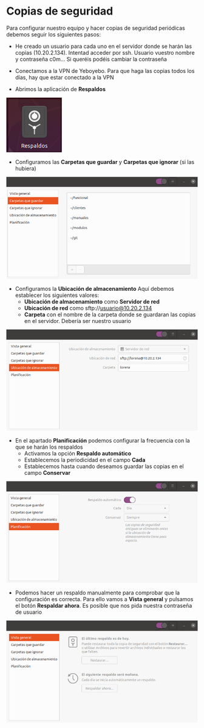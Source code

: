 # Copias de seguridad

Para configurar nuestro equipo y hacer copias de seguridad periódicas debemos seguir los siguientes pasos:

- He creado un usuario para cada uno en el servidor donde se harán las copias (10.20.2.134). Intentad acceder por ssh. Usuario vuestro nombre y contraseña c0m... Si queréis podéis cambiar la contraseña

- Conectamos a la VPN de Yeboyebo. Para que haga las copias todos los días, hay que estar conectado a la VPN

- Abrimos la aplicación de **Respaldos**

![Respaldos](./img/respaldos.png)

- Configuramos las **Carpetas que guardar** y **Carpetas que ignorar** (si las hubiera)

![Carpetas](./img/carpetas_guardar.png)

- Configuramos la **Ubicación de almacenamiento**
Aquí debemos establecer los siguientes valores:
    - **Ubicación de almacenamiento** como **Servidor de red**
    - **Ubicación de red** como sftp://usuario@10.20.2.134
    - **Carpeta** con el nombre de la carpeta donde se guardaran las copias en el servidor. Debería ser nuestro usuario

![Ubicación](./img/ubicacion.png)

- En el apartado **Planificación** podemos configurar la frecuencia con la que se harán los respaldos
    - Activamos la opción **Respaldo automático**
    - Establecemos la periodicidad en el campo **Cada**
    - Establecemos hasta cuando deseamos guardar las copias en el campo **Conservar**

![Planificación](./img/planificacion.png)
    
- Podemos hacer un respaldo manualmente para comprobar que la configuración es correcta. Para ello vamos a **Vista general** y pulsamos el botón **Respaldar ahora**. Es posible que nos pida nuestra contraseña de usuario

![Respaldar ahora](./img/respaldar_ahora.png)